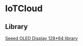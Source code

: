 # IoTCloud

## Library


[Seeed OLED Display 128*64 library](https://github.com/Seeed-Studio/OLED_Display_128X64)

